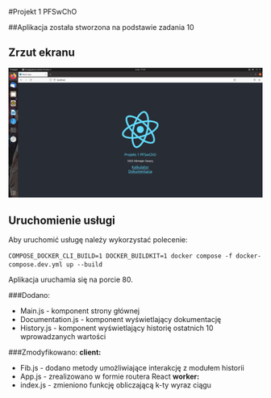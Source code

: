 #Projekt 1 PFSwChO

##Aplikacja została stworzona na podstawie zadania 10

## Zrzut ekranu
![image](Screenshot.png "Screenshot")

## Uruchomienie usługi
Aby uruchomić usługę należy wykorzystać polecenie:

`COMPOSE_DOCKER_CLI_BUILD=1 DOCKER_BUILDKIT=1 docker compose -f docker-compose.dev.yml up --build`

Aplikacja uruchamia się na porcie 80.

###Dodano:
- Main.js - komponent strony głównej
- Documentation.js - komponent wyświetlający dokumentację
- History.js - komponent wyświetlający historię ostatnich 10 wprowadzanych wartości
           
###Zmodyfikowano:
**client:**
- Fib.js - dodano metody umożliwiające interakcję z modułem historii
- App.js - zrealizowano w formie routera React
**worker:**
- index.js - zmieniono funkcję obliczającą k-ty wyraz ciągu




